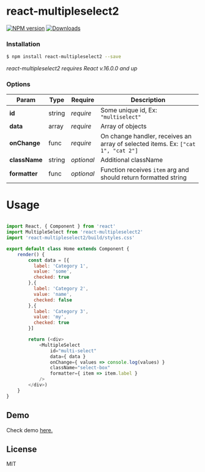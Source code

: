 react-multipleselect2
==============

[![NPM version][npm-image]][npm-url] [![Downloads][downloads-image]][downloads-url]

### Installation
```sh
$ npm install react-multipleselect2 --save
```
*react-multipleselect2 requires React v.16.0.0 and up*

### Options

| Param | Type | Require | Description |
| ------ | ------ | ------ | ------ |
| **id** | string | *require* | Some unique id, Ex: `"multiselect"` |
| **data** | array | *require* | Array of objects |
| **onChange** | func | *require* | On change handler, receives an array of selected items. Ex: `["cat 1", "cat 2"]`
| **className** | string | *optional* | Additional className |
| **formatter** | func | *optional* | Function receives `item` arg and should return formatted string |

# Usage

```JavaScript

import React, { Component } from 'react'
import MultipleSelect from 'react-multipleselect2'
import 'react-multipleselect2/build/styles.css'

export default class Home extends Component {
    render() {
        const data = [{
          label: 'Category 1',
          value: 'some',
          checked: true
        },{
          label: 'Category 2',
          value: 'name',
          checked: false
        },{
          label: 'Category 3',
          value: 'my',
          checked: true
        }]

        return (<div>
            <MultipleSelect
                id="multi-select"
                data={ data }
                onChange={ values => console.log(values) }
                className="select-box"
                formatter={ item => item.label }
            />
        </div>)
    }
}
```

Demo
----
Check demo [here.][demo-url]

License
----

MIT

[npm-image]: https://img.shields.io/npm/v/react-multipleselect2.svg
[npm-url]: https://npmjs.org/package/react-multipleselect2
[downloads-image]: http://img.shields.io/npm/dt/react-multipleselect2.svg
[downloads-url]: https://npmjs.org/package/react-multipleselect2
[demo-url]: http://sevanci.online/react-multipleselect2/